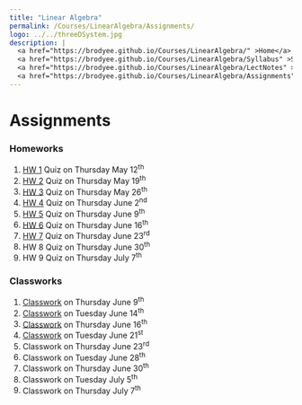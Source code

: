 ```yaml
---
title: "Linear Algebra"
permalink: /Courses/LinearAlgebra/Assignments/
logo: ../../threeDSystem.jpg
description: |
  <a href="https://brodyee.github.io/Courses/LinearAlgebra/" >Home</a> <br />
  <a href="https://brodyee.github.io/Courses/LinearAlgebra/Syllabus" >Syllabus</a> <br />
  <a href="https://brodyee.github.io/Courses/LinearAlgebra/LectNotes" >Lecture Notes</a> <br />
  <a href="https://brodyee.github.io/Courses/LinearAlgebra/Assignments" >Assignments</a>
---
```


# Assignments

### Homeworks

1. [HW 1](https://brodyee.github.io/Courses/LinearAlgebra/Assignments/hw1) Quiz on Thursday May 12<sup>th</sup>
2. [HW 2](https://brodyee.github.io/Courses/LinearAlgebra/Assignments/hw2) Quiz on Thursday May 19<sup>th</sup>
3. [HW 3](https://brodyee.github.io/Courses/LinearAlgebra/Assignments/hw3) Quiz on Thursday May 26<sup>th</sup>
4. [HW 4](https://brodyee.github.io/Courses/LinearAlgebra/Assignments/hw4) Quiz on Thursday June 2<sup>nd</sup>
5. [HW 5](https://brodyee.github.io/Courses/LinearAlgebra/Assignments/hw5) Quiz on Thursday June 9<sup>th</sup>
6. [HW 6](https://brodyee.github.io/Courses/LinearAlgebra/Assignments/hw6) Quiz on Thursday June 16<sup>th</sup>
7. [HW 7](https://brodyee.github.io/Courses/LinearAlgebra/Assignments/hw7) Quiz on Thursday June 23<sup>rd</sup>
8. HW 8 Quiz on Thursday June 30<sup>th</sup>
9. HW 9 Quiz on Thursday July 7<sup>th</sup>

### Classworks

1. [Classwork](https://brodyee.github.io/Courses/LinearAlgebra/Assignments/linTranCW) on Thursday June 9<sup>th</sup>
2. [Classwork](https://brodyee.github.io/Courses/LinearAlgebra/classwork/classworkJune14.html) on Tuesday June 14<sup>th</sup>
3. [Classwork](https://brodyee.github.io/Courses/LinearAlgebra/Assignments/CW16th) on Thursday June 16<sup>th</sup>
4. [Classwork](https://brodyee.github.io/Courses/LinearAlgebra/Assignments/CW21st) on Tuesday June 21<sup>st</sup>
5. Classwork on Thursday June 23<sup>rd</sup>
6. Classwork on Tuesday June 28<sup>th</sup>
7. Classwork on Thursday June 30<sup>th</sup>
8. Classwork on Tuesday July 5<sup>th</sup>
9. Classwork on Thursday July 7<sup>th</sup>
